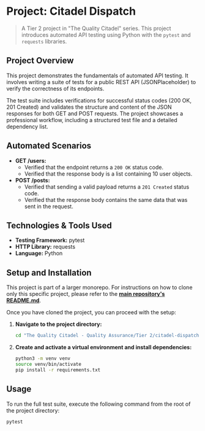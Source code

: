 # Project: Citadel Dispatch

> A Tier 2 project in "The Quality Citadel" series. This project introduces automated API testing using Python with the `pytest` and `requests` libraries.

## Project Overview

This project demonstrates the fundamentals of automated API testing. It involves writing a suite of tests for a public REST API (JSONPlaceholder) to verify the correctness of its endpoints.

The test suite includes verifications for successful status codes (200 OK, 201 Created) and validates the structure and content of the JSON responses for both GET and POST requests. The project showcases a professional workflow, including a structured test file and a detailed dependency list.

## Automated Scenarios
- **GET /users:**
  - Verified that the endpoint returns a `200 OK` status code.
  - Verified that the response body is a list containing 10 user objects.
- **POST /posts:**
  - Verified that sending a valid payload returns a `201 Created` status code.
  - Verified that the response body contains the same data that was sent in the request.

## Technologies & Tools Used
- **Testing Framework:** pytest
- **HTTP Library:** requests
- **Language:** Python

## Setup and Installation

This project is part of a larger monorepo. For instructions on how to clone only this specific project, please refer to the **[main repository's README.md](../../../README.md)**.

Once you have cloned the project, you can proceed with the setup:

1. **Navigate to the project directory:**
   ```bash
   cd "The Quality Citadel - Quality Assurance/Tier 2/citadel-dispatch"
   
2. **Create and activate a virtual environment and install dependencies:**
   ```bash
   python3 -m venv venv
   source venv/bin/activate
   pip install -r requirements.txt
   ```

## Usage
To run the full test suite, execute the following command from the root of the project directory:
```bash
pytest
```